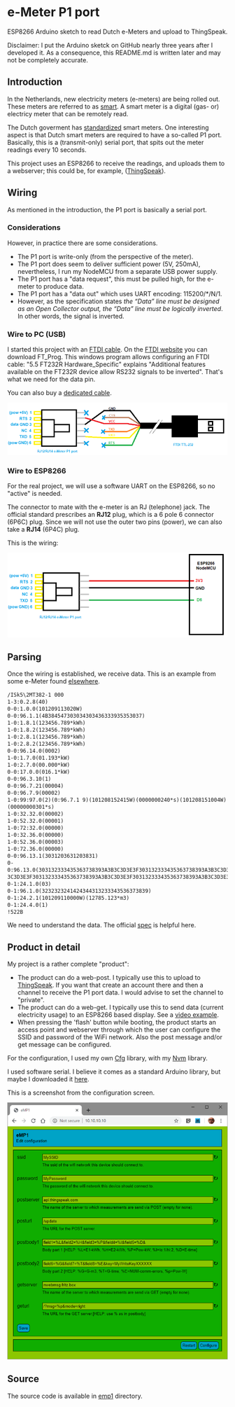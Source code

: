 # e-Meter P1 port
ESP8266 Arduino sketch to read Dutch e-Meters and upload to ThingSpeak.

Disclaimer: I put the Arduino sketck on GitHub nearly three years after I developed it. 
As a consequence, this README.md is written later and may not be completely accurate.

## Introduction
In the Netherlands, new electricity meters (e-meters) are being rolled out. These meters are referred to
as [smart](https://nl.wikipedia.org/wiki/Slimme_meter). A smart meter is a digital (gas- or) electricy meter
that can be remotely read. 

The Dutch goverment has [standardized](https://www.netbeheernederland.nl/_upload/Files/Slimme_meter_15_91e8f3e526.pdf) smart meters. 
One interesting aspect is that Dutch smart meters are required to have a so-called P1 port. Basically, this is a (transmit-only)
serial port, that spits out the meter readings every 10 seconds.

This project uses an ESP8266 to receive the readings, and uploads them to a webserver; 
this could be, for example, ([ThingSpeak](https://thingspeak.com/)).

## Wiring

As mentioned in the introduction, the P1 port is basically a serial port.

### Considerations
However, in practice there are some considerations.

 - The P1 port is write-only (from the perspective of the meter).
 - The P1 port does seem to deliver sufficient power (5V, 250mA), nevertheless, I run my NodeMCU from a separate USB power supply.
 - The P1 port has a "data request", this must be pulled high, for the e-meter to produce data.
 - The P1 port has a "data out" which uses UART encoding: 115200/*/N/1.
 - However, as the specification states 
   _the “Data” line must be designed as an Open Collector output, the “Data” line must be logically inverted_. 
   In other words, the signal is inverted.

### Wire to PC (USB)
I started this project with an [FTDI cable](https://nl.farnell.com/ftdi/ttl-232r-3v3/cable-usb-to-ttl-level-serial/dp/1329311). 
On the [FTDI website](https://www.ftdichip.com/Support/Utilities.htm)
you can download FT_Prog. This windows program allows configuring an FTDI cable: "5.5 FT232R Hardware_Specific"
explains "Additional features available on the FT232R device allow RS232 signals to be inverted". 
That's what we need for the data pin.

You can also buy a [dedicated cable](https://www.aliexpress.com/i/32945225256.html).

![USB cable](usb.png)

### Wire to ESP8266
For the real project, we will use a software UART on the ESP8266, so no "active" is needed.

The connector to mate with the e-meter is an RJ (telephone) jack. 
The official standard prescribes an **RJ12**	plug, which is a 6 pole 6 connector (6P6C) plug.
Since we will not use the outer two pins (power), we can also take a **RJ14** (6P4C) plug.

This is the wiring:

![Wiring](connection.png)

## Parsing
Once the wiring is established, we receive data.
This is an example from some e-Meter found [elsewhere](http://domoticx.com/p1-poort-slimme-meter-hardware/).

```
/ISk5\2MT382-1 000
1-3:0.2.8(40)
0-0:1.0.0(101209113020W)
0-0:96.1.1(4B384547303034303436333935353037)
1-0:1.8.1(123456.789*kWh)
1-0:1.8.2(123456.789*kWh)
1-0:2.8.1(123456.789*kWh)
1-0:2.8.2(123456.789*kWh)
0-0:96.14.0(0002)
1-0:1.7.0(01.193*kW)
1-0:2.7.0(00.000*kW)
0-0:17.0.0(016.1*kW)
0-0:96.3.10(1)
0-0:96.7.21(00004)
0-0:96.7.9(00002)
1-0:99:97.0(2)(0:96.7.1 9)(101208152415W)(0000000240*s)(101208151004W)(00000000301*s)
1-0:32.32.0(00002)
1-0:52.32.0(00001)
1-0:72:32.0(00000)
1-0:32.36.0(00000)
1-0:52.36.0(00003)
1-0:72.36.0(00000)
0-0:96.13.1(3031203631203831)
0-0:96.13.0(303132333435363738393A3B3C3D3E3F303132333435363738393A3B3C3D3E3F303132333435363738393A3B
3C3D3E3F303132333435363738393A3B3C3D3E3F303132333435363738393A3B3C3D3E3F)
0-1:24.1.0(03)
0-1:96.1.0(3232323241424344313233343536373839)
0-1:24.2.1(101209110000W)(12785.123*m3)
0-1:24.4.0(1)
!522B
```

We need to understand the data.
The official [spec](https://www.netbeheernederland.nl/_upload/Files/Slimme_meter_15_a727fce1f1.pdf) is helpful here.


## Product in detail
My project is a rather complete "product":
 - The product can do a web-post.
   I typically use this to upload to [ThingSpeak](https://thingspeak.com/).
   If you want that create an account there and then a channel to receive the P1 port data. 
   I would advise to set the channel to "private".
 - The product can do a web-get.
   I typically use this to send data (current electricity usage) to an ESP8266 based display.
   See a [video example](https://youtu.be/ZBvKilhE66w).
 - When pressing the 'flash' button while booting, the product starts an access point and webserver through which
   the user can configure the SSID and password of the WiFi network. Also the post message and/or get message
   can be configured.

For the configuration, I used my own [Cfg](https://github.com/maarten-pennings/Cfg) library,
with my [Nvm](https://github.com/maarten-pennings/Nvm) library.

I used software serial. I believe it comes as a standard Arduino library, but maybe I downloaded it 
[here](https://github.com/plerup/espsoftwareserial/blob/master/src/SoftwareSerial.h). 

This is a screenshot from the configuration screen.

![Web configuration](webcfg.png)


## Source
The source code is available in [emp1](emp1) directory.

   
